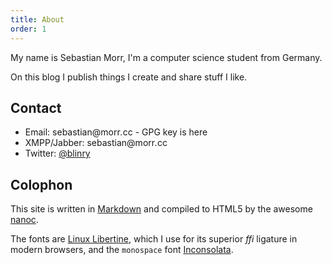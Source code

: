 ```yaml
---
title: About
order: 1
---
```


My name is Sebastian Morr, I'm a computer science student from Germany.

On this blog I publish things I create and share stuff I like.

## Contact

- Email: <span>s<span title="ihate@spam.com</span>">e</span>bastian</span>&#64;morr<i title="</i>mailto:">.</i>cc - GPG key is here
- XMPP/Jabber: <span>s<span title="ihate@spam.com</span>">e</span>bastian</span>&#64;morr<i title="</i>mailto:">.</i>cc
- Twitter: [@blinry](http://twitter.com/blinry)

## Colophon

This site is written in [Markdown](http://daringfireball.net/projects/markdown/) and compiled to HTML5 by the awesome [nanoc](http://nanoc.ws).

The fonts are [Linux Libertine](http://www.linuxlibertine.org/), which I use for its superior *ffi* ligature in modern browsers, and the `monospace` font [Inconsolata](http://www.levien.com/type/myfonts/inconsolata.html).
